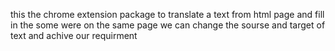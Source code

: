 this the chrome extension package to translate a text from html page and fill in the some were on the same page we can change the sourse and target of text and achive our requirment 
